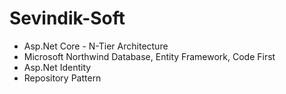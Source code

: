 # Sevindik-Soft
- Asp.Net Core - N-Tier Architecture
- Microsoft Northwind Database, Entity Framework, Code First
- Asp.Net Identity
- Repository Pattern
